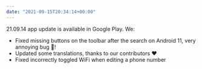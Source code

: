 ```yaml
---
date: "2021-09-15T20:34:14+00:00"
---
```


21.09.14 app update is available in Google Play. We:  
* Fixed missing buttons on the toolbar after the search on Android 11, very annoying bug 🐞!  
* Updated some translations, thanks to our contributors ❤️  
* Fixed incorrectly toggled WiFi when editing a phone number